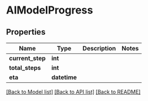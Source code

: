 # AIModelProgress

## Properties

Name | Type | Description | Notes
------------ | ------------- | ------------- | -------------
**current_step** | **int** |  | 
**total_steps** | **int** |  | 
**eta** | **datetime** |  | 

[[Back to Model list]](../#documentation-for-models) [[Back to API list]](../#documentation-for-api-endpoints) [[Back to README]](../)


